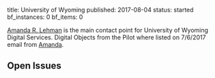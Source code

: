 title: University of Wyoming
published: 2017-08-04
status: started
bf_instances: 0
bf_items: 0


[Amanda R. Lehman][ARL] is the main contact point for University of Wyoming 
Digital Services. Digital Objects from the Pilot where listed on 7/6/2017 email
from [Amanda][ARL]. 

## Open Issues

[ARL]: /people/amanda-r-lehman

